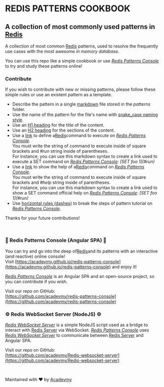 # REDIS PATTERNS COOKBOOK
## A collection of most commonly used patterns in [Redis](https://redis.io/)

A collection of most common [Redis](https://redis.io/) patterns, used to resolve the frequently use cases with the most awesome _in memory database_.

You can use this repo like a simple cookbook or use [_Redis Patterns Console_](https://acadevmy.github.io/redis-patterns-console) to try and study these patterns online!

### Contribute 
If you wish to contribute with new or missing patterns, please follow these simple rules or use an existent pattern as a template.
- Describe the pattern in a single [markdown](https://www.markdownguide.org/basic-syntax/) file stored in the _patterns_ folder.
- Use the name of the pattern for the file's name with [snake_case naming style](https://en.wikipedia.org/wiki/Snake_case).
- Use an [H1 heading](https://www.markdownguide.org/basic-syntax/#headings) for the title of the content.
- Use an [H2 heading](https://www.markdownguide.org/basic-syntax/#headings) for the sections of the content.
- Use a [link](https://www.markdownguide.org/basic-syntax/#headings) to define a[Redis](https://redis.io/)command to execute on [_Redis Patterns Console_](https://acadevmy.github.io/redis-patterns-console).  
You must write the string of command to execute inside of square brackets and _#run_ string inside of parentheses.  
For instance, you can use this markdown syntax to create a link used to execute a SET command on [_Redis Patterns Console_](https://acadevmy.github.io/redis-patterns-console): _[SET foo 1]\(#run)_
- Use a [link](https://www.markdownguide.org/basic-syntax/#headings) to show the help of a[Redis](https://redis.io/)command on [_Redis Patterns Console_](https://acadevmy.github.io/redis-patterns-console).  
You must write the string of command to execute inside of square brackets and _#help_ string inside of parentheses.  
For instance, you can use this markdown syntax to create a link used to show a SET command official help on [_Redis Patterns Console_](https://acadevmy.github.io/redis-patterns-console): _[SET foo 1]\(#run)_
- Use [horizontal rules (dashes)](https://www.markdownguide.org/basic-syntax/#horizontal-rules) to break the steps of pattern tutorial on [_Redis Patterns Console_](https://acadevmy.github.io/redis-patterns-console).

Thanks for your future contributions!

&nbsp;

### 🚀 Redis Patterns Console (Angular SPA) 🚀
You can try and go into the deep of[Redis](https://redis.io/)and its patterns with an interactive (and reactive) online console!  
Visit [https://acadevmy.github.io/redis-patterns-console](https://acadevmy.github.io/redis-patterns-console) and enjoy it!

[_Redis Patterns Console_](https://acadevmy.github.io/redis-patterns-console) is an Angular SPA and an open-source project, so you can contribute if you wish.

Visit our repo on GitHub:  
[https://github.com/acadevmy/redis-patterns-console](https://github.com/acadevmy/redis-patterns-console)

### ⚙️ Redis WebSocket Server (NodeJS) ⚙️
[_Redis WebSocket Server_](https://github.com/acadevmy/Redis-websocket-server) is a simple NodeJS script used as a bridge to interact with [Redis Server](https://redis.io/) via WebSocket.
[_Redis Patterns Console_](https://github.com/acadevmy/redis-patterns-console) uses [_Redis WebSocket Server_](https://github.com/acadevmy/Redis-websocket-server) to communicate between [Redis Server](https://redis.io/) and Angular SPA.

Visit our repo on GitHub:  
[https://github.com/acadevmy/Redis-websocket-server](https://github.com/acadevmy/Redis-websocket-server)

&nbsp;

Maintained with ❤️ by [Acadevmy](https://www.acadevmy.it/intro)